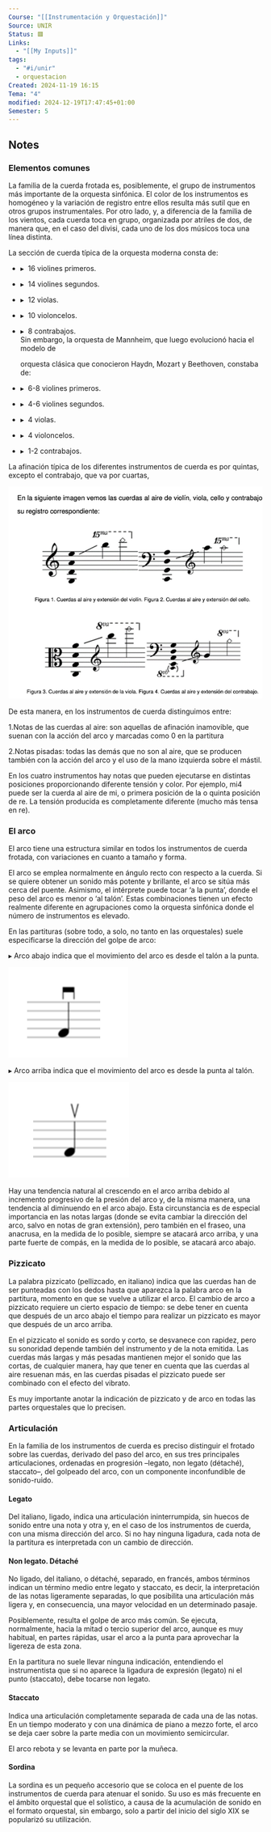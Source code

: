 ```yaml
---
Course: "[[Instrumentación y Orquestación]]"
Source: UNIR
Status: 🟥
Links:
  - "[[My Inputs]]"
tags:
  - "#i/unir"
  - orquestacion
Created: 2024-11-19 16:15
Tema: "4"
modified: 2024-12-19T17:47:45+01:00
Semester: 5
---
```

## Notes

### Elementos comunes

La familia de la cuerda frotada es, posiblemente, el grupo de instrumentos más importante de la orquesta sinfónica. El color de los instrumentos es homogéneo y la variación de registro entre ellos resulta más sutil que en otros grupos instrumentales. Por otro lado, y, a diferencia de la familia de los vientos, cada cuerda toca en grupo, organizada por atriles de dos, de manera que, en el caso del divisi, cada uno de los dos músicos toca una línea distinta.

La sección de cuerda típica de la orquesta moderna consta de:

- ▸  16 violines primeros.
    
- ▸  14 violines segundos.
    
- ▸  12 violas.
    
- ▸  10 violoncelos.
    
- ▸  8 contrabajos.  
    Sin embargo, la orquesta de Mannheim, que luego evolucionó hacia el modelo de
    
    orquesta clásica que conocieron Haydn, Mozart y Beethoven, constaba de:
    

- ▸  6-8 violines primeros.
    
- ▸  4-6 violines segundos.
    
- ▸  4 violas.
    

- ▸  4 violoncelos.
    
- ▸  1-2 contrabajos.

La afinación típica de los diferentes instrumentos de cuerda es por quintas, excepto el contrabajo, que va por cuartas,

![](Extras/Images/2024-10-2_16.17.5.png)

De esta manera, en los instrumentos de cuerda distinguimos entre:

1.Notas de las cuerdas al aire: son aquellas de afinación inamovible, que suenan con la acción del arco y marcadas como 0 en la partitura

2.Notas pisadas: todas las demás que no son al aire, que se producen también con la acción del arco y el uso de la mano izquierda sobre el mástil.

En los cuatro instrumentos hay notas que pueden ejecutarse en distintas posiciones proporcionando diferente tensión y color. Por ejemplo, mi4 puede ser la cuerda al aire de mi, o primera posición de la o quinta posición de re. La tensión producida es completamente diferente (mucho más tensa en re).

### El arco

El arco tiene una estructura similar en todos los instrumentos de cuerda frotada, con variaciones en cuanto a tamaño y forma.

El arco se emplea normalmente en ángulo recto con respecto a la cuerda. Si se quiere obtener un sonido más potente y brillante, el arco se sitúa más cerca del puente. Asimismo, el intérprete puede tocar ‘a la punta’, donde el peso del arco es menor o ‘al talón’. Estas combinaciones tienen un efecto realmente diferente en agrupaciones como la orquesta sinfónica donde el número de instrumentos es elevado.

En las partituras (sobre todo, a solo, no tanto en las orquestales) suele especificarse la dirección del golpe de arco:

▸ Arco abajo indica que el movimiento del arco es desde el talón a la punta.

![](Extras/Images/2024-10-2_16.19.37.png)

▸ Arco arriba indica que el movimiento del arco es desde la punta al talón.

![](Extras/Images/2024-10-2_16.20.3.png)

Hay una tendencia natural al crescendo en el arco arriba debido al incremento progresivo de la presión del arco y, de la misma manera, una tendencia al diminuendo en el arco abajo. 
Esta circunstancia es de especial importancia en las notas largas (donde se evita cambiar la dirección del arco, salvo en notas de gran extensión), pero también en el fraseo, una anacrusa, en la medida de lo posible, siempre se atacará arco arriba, y una parte fuerte de compás, en la medida de lo posible, se atacará arco abajo.


### Pizzicato

La palabra pizzicato (pellizcado, en italiano) indica que las cuerdas han de ser punteadas con los dedos hasta que aparezca la palabra arco en la partitura, momento en que se vuelve a utilizar el arco. El cambio de arco a pizzicato requiere un cierto espacio de tiempo: se debe tener en cuenta que después de un arco abajo el tiempo para realizar un pizzicato es mayor que después de un arco arriba.

En el pizzicato el sonido es sordo y corto, se desvanece con rapidez, pero su sonoridad depende también del instrumento y de la nota emitida. Las cuerdas más largas y más pesadas mantienen mejor el sonido que las cortas, de cualquier manera, hay que tener en cuenta que las cuerdas al aire resuenan más, en las cuerdas pisadas el pizzicato puede ser combinado con el efecto del vibrato.

Es muy importante anotar la indicación de pizzicato y de arco en todas las partes orquestales que lo precisen.

### Articulación

En la familia de los instrumentos de cuerda es preciso distinguir el frotado sobre las cuerdas, derivado del paso del arco, en sus tres principales articulaciones, ordenadas en progresión –legato, non legato (détaché), staccato–, del golpeado del arco, con un componente inconfundible de sonido-ruido.

#### Legato

Del italiano, ligado, indica una articulación ininterrumpida, sin huecos de sonido entre una nota y otra y, en el caso de los instrumentos de cuerda, con una misma dirección del arco. Si no hay ninguna ligadura, cada nota de la partitura es interpretada con un cambio de dirección.

#### Non legato. Détaché

No ligado, del italiano, o détaché, separado, en francés, ambos términos indican un término medio entre legato y staccato, es decir, la interpretación de las notas ligeramente separadas, lo que posibilita una articulación más ligera y, en consecuencia, una mayor velocidad en un determinado pasaje.

Posiblemente, resulta el golpe de arco más común. Se ejecuta, normalmente, hacia la mitad o tercio superior del arco, aunque es muy habitual, en partes rápidas, usar el arco a la punta para aprovechar la ligereza de esta zona.

En la partitura no suele llevar ninguna indicación, entendiendo el instrumentista que si no aparece la ligadura de expresión (legato) ni el punto (staccato), debe tocarse non legato.

#### Staccato

Indica una articulación completamente separada de cada una de las notas. En un tiempo moderato y con una dinámica de piano a mezzo forte, el arco se deja caer sobre la parte media con un movimiento semicircular.

El arco rebota y se levanta en parte por la muñeca.

#### Sordina

La sordina es un pequeño accesorio que se coloca en el puente de los instrumentos de cuerda para atenuar el sonido. Su uso es más frecuente en el ámbito orquestal que el solístico, a causa de la acumulación de sonido en el formato orquestal, sin embargo, solo a partir del inicio del siglo XIX se popularizó su utilización.










